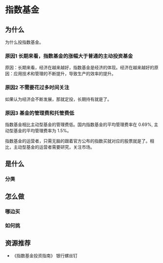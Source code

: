 # 指数基金
## 为什么
为什么投指数基金。

### 原因1 长期来看，指数基金的涨幅大于普通的主动投资基金
原因：长期来看，经济在越来越好，指数基金是经济的体现。经济在越来越好的原因：应用技术和管理的不断提升，导致生产的效率的提升。

### 原因2 不需要花过多时间关注
如果认为经济会不断发展，那就定投，长期持有就是了。

### 原因3 基金的管理费和托管费低
指数基金相比主动型基金的管理费低。国内指数基金的平均管理费率在 0.69%, 主动型基金的平均管理费率为 1.5%。

指数基金的运营者，只需无脑的跟着官方公布的指数买就对应的股票就是了。相比，主动型基金的运营者需要研究，关注市场。

## 是什么

### 分类

## 怎么做
### 哪边买

### 如何挑

## 资源推荐
* 《指数基金投资指南》 银行螺丝钉


